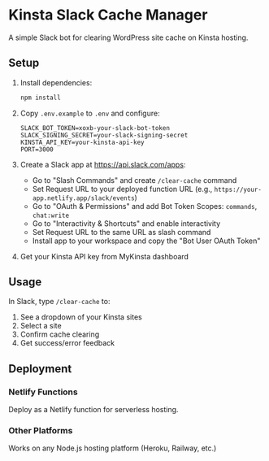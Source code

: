 # Kinsta Slack Cache Manager

A simple Slack bot for clearing WordPress site cache on Kinsta hosting.

## Setup

1. Install dependencies:
   ```bash
   npm install
   ```

2. Copy `.env.example` to `.env` and configure:
   ```
   SLACK_BOT_TOKEN=xoxb-your-slack-bot-token
   SLACK_SIGNING_SECRET=your-slack-signing-secret  
   KINSTA_API_KEY=your-kinsta-api-key
   PORT=3000
   ```

3. Create a Slack app at https://api.slack.com/apps:
   - Go to "Slash Commands" and create `/clear-cache` command
   - Set Request URL to your deployed function URL (e.g., `https://your-app.netlify.app/slack/events`)
   - Go to "OAuth & Permissions" and add Bot Token Scopes: `commands`, `chat:write`
   - Go to "Interactivity & Shortcuts" and enable interactivity
   - Set Request URL to the same URL as slash command
   - Install app to your workspace and copy the "Bot User OAuth Token"

4. Get your Kinsta API key from MyKinsta dashboard

## Usage

In Slack, type `/clear-cache` to:
1. See a dropdown of your Kinsta sites
2. Select a site
3. Confirm cache clearing
4. Get success/error feedback

## Deployment

### Netlify Functions
Deploy as a Netlify function for serverless hosting.

### Other Platforms
Works on any Node.js hosting platform (Heroku, Railway, etc.)